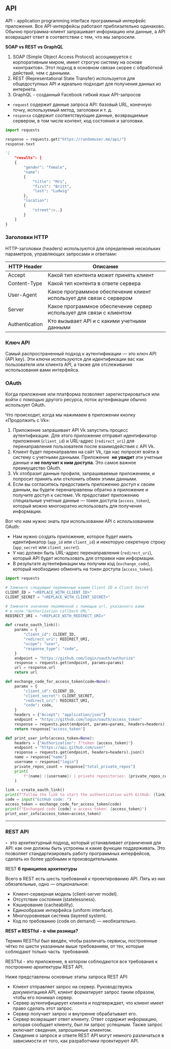 ## API  
API - application programming interface программный интерфейс приложения.
Все API-интерфейсы работают приблизительно одинаково. Обычно программа-клиент запрашивает информацию или данные, а API возвращает ответ в соответствии с тем, что мы запросили.

****SOAP vs REST vs GraphQL****

1. SOAP (Simple Object Access Protocol) ассоциируется с корпоративным миром, имеет строгую систему на основе «контрактов». Этот подход в основном связан скорее с обработкой действий, чем с данными.
2. REST (Representational State Transfer) используется для общедоступных API и идеально подходит для получения данных из интернета.
3. GraphQL -  созданный Facebook гибкий язык API-запросов

- `request` содержит данные запроса API: базовый URL, конечную точку, используемый метод, заголовки и т. д.
- `response` содержит соответствующие данные, возвращаемые сервером, в том числе контент, код состояния и заголовки.

```python
import requests

response = requests.get("https://randomuser.me/api/")
response.text

'{
    "results": [
    {
        "gender": "female",
        "name":
        {
            "title": "Mrs",
            "first": "Britt",
            "last": "Ludwig"
        },
        "location":
        {
            "street":>..}
		}
	]
}
```

### **Заголовки HTTP**

HTTP-заголовки (headers) используются для определения нескольких параметров, управляющих запросами и ответами:

| HTTP Header | Описание |
| --- | --- |
| Accept | Какой тип контента может принять клиент |
| Content-Type | Какой тип контента в ответе сервера |
| User-Agent | Какое программное обеспечение клиент использует для связи с сервером |
| Server | Какое программное обеспечение сервер использует для связи с клиентом |
| Authentication | Кто вызывает API и с какими учетными данными |

### Ключ API

Самый распространенный подход к аутентификации — это ключ API (API key). Эти ключи используются для идентификации вас как пользователя или клиента API, а также для отслеживания использования вами интерфейса.

### ****OAuth****

Когда приложение или платформа позволяет зарегистрироваться или войти с помощью другого ресурса,  поток аутенфикации обычно использует OAuth.

Что происходит, когда мы нажимаем в приложении кнопку «Продолжить с Vk»:

1. Приложение  запрашивает API Vk запустить процесс аутентификации. Для этого приложение  отправит идентификатор приложения (`client_id`) и URL-адрес (`redirect_uri`) для перенаправления пользователя после взаимодействия с API Vk.
2. Клиент будет перенаправлен на сайт Vk, где нас попросят войти в систему с учетными данными. Приложение  **не увидит** эти учетные данные и **не получит к ним доступа**. Это самое важное преимущество OAuth.
3. Vk отобразит данные профиля, запрашиваемые приложением, и попросит принять или отклонить обмен этими данными.
4. Если вы согласитесь предоставить приложению доступ к своим данным, вы будете перенаправлены обратно в приложение и получите доступ к системе. Vk предоставит  приложению специальные учетные данные — токен доступа (`access_token`), который можно многократно использовать для получения информации.

Вот что нам нужно знать при использовании API с использованием OAuth:

- Нам нужно создать приложение, которое будет иметь идентификатор (`app_id` или `client_id`) и некоторую секретную строку (`app_secret` или `client_secret`).
- У нас должен быть URL-адрес перенаправления (`redirect_uri`), который API будет использовать для отправки нам информации.
- В результате аутентификации мы получим код (`exchange_code`), который необходимо обменять на токен доступа (`access_token`).

```python
import requests

# Замените следующие переменные вашим Client ID и Client Secret
CLIENT_ID = "<REPLACE_WITH_CLIENT_ID>"
CLIENT_SECRET = "<REPLACE_WITH_CLIENT_SECRET>"

# Замените значение переменной с помощью url, указанного вами
# в поле "Authorization callback URL"
REDIRECT_URI = "<REPLACE_WITH_REDIRECT_URI>"

def create_oauth_link():
    params = {
        "client_id": CLIENT_ID,
        "redirect_uri": REDIRECT_URI,
        "scope": "user",
        "response_type": "code",
    }
    endpoint = "https://github.com/login/oauth/authorize"
    response = requests.get(endpoint, params=params)
    url = response.url
    return url

def exchange_code_for_access_token(code=None):
    params = {
        "client_id": CLIENT_ID,
        "client_secret": CLIENT_SECRET,
        "redirect_uri": REDIRECT_URI,
        "code": code,
    }
    headers = {"Accept": "application/json"}
    endpoint = "https://github.com/login/oauth/access_token"
    response = requests.post(endpoint, params=params, headers=headers).json()
    return response["access_token"]

def print_user_info(access_token=None):
    headers = {"Authorization": f"token {access_token}"}
    endpoint = "https://api.github.com/user"
    response = requests.get(endpoint, headers=headers).json()
    name = response["name"]
    username = response["login"]
    private_repos_count = response["total_private_repos"]
    print(
        f"{name} ({username}) | private repositories: {private_repos_count}"
    )

link = create_oauth_link()
print(f"Follow the link to start the authentication with GitHub: {link}")
code = input("GitHub code: ")
access_token = exchange_code_for_access_token(code)
print(f"Exchanged code {code} и access token: {access_token}")
print_user_info(access_token=access_token)
```

---

### **REST API**

 **-**  это архитектурный подход, который устанавливает ограничения для API: как они должны быть устроены и какие функции поддерживать. Это позволяет стандартизировать работу программных интерфейсов, сделать их более удобными и производительными.

REST **6 принципов архитектуры**

Всего в REST есть шесть требований к проектированию API. Пять из них обязательные, одно — опциональное:

- Клиент-серверная модель (client-server model).
- Отсутствие состояния (statelessness).
- Кэширование (cacheability).
- Единообразие интерфейса (uniform interface).
- Многоуровневая система (layered system).
- Код по требованию (code on demand) — необязательно.

**REST и RESTful - в чём разница?**

Термин RESTful был введён, чтобы различать сервисы, построенные чётко по шести указанным выше требованиям, от тех, которые соблюдают только часть  требований.

RESTful - это приложение, в котором соблюдаются все требования к построению архитектуры REST API. 

Ниже представлены основные этапы запроса REST API:

- Клиент отправляет запрос на сервер. Руководствуясь документацией API, клиент форматирует запрос таким образом, чтобы его понимал сервер.
- Сервер аутентифицирует клиента и подтверждает, что клиент имеет право сделать этот запрос.
- Сервер получает запрос и внутренне обрабатывает его.
- Сервер возвращает ответ клиенту. Ответ содержит информацию, которая сообщает клиенту, был ли запрос успешным. Также запрос включает сведения, запрошенные клиентом.
- Сведения о запросе и ответе REST API могут немного различаться в зависимости от того, как разработчики проектируют API.
